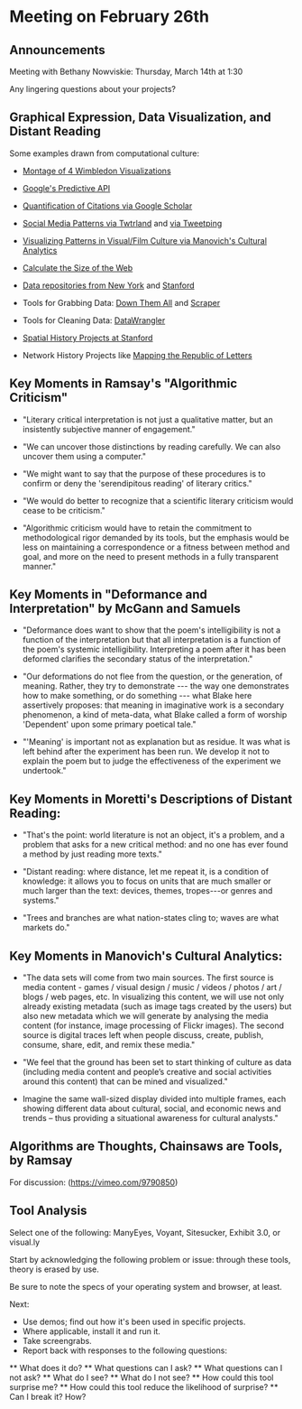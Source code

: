 # Meeting on February 26th

## Announcements

Meeting with Bethany Nowviskie: Thursday, March 14th at 1:30

Any lingering questions about your projects? 

## Graphical Expression, Data Visualization, and Distant Reading

Some examples drawn from computational culture: 

* [Montage of 4 Wimbledon Visualizations](https://vimeo.com/8649045) 

* [Google's Predictive API](https://www.youtube.com/watch?v=u39rCNFWDEA)

* [Quantification of Citations via Google Scholar](http://scholar.google.com/citations?user=QP5JHg_7o_cC&hl=en)

* [Social Media Patterns via Twtrland](http://twtrland.com/profile/jenterysayers) and [via Tweetping](http://tweetping.net/#)

* [Visualizing Patterns in Visual/Film Culture via Manovich's Cultural Analytics](http://www.flickr.com/photos/culturevis/8349177898/lightbox/)

* [Calculate the Size of the Web](http://www.worldwidewebsize.com/)

* [Data repositories from New York](https://data.cityofnewyork.us/) and [Stanford](http://snap.stanford.edu/data/)

* Tools for Grabbing Data: [Down Them All](http://www.downthemall.net/) and [Scraper](https://chrome.google.com/webstore/detail/scraper/mbigbapnjcgaffohmbkdlecaccepngjd)

* Tools for Cleaning Data: [DataWrangler](http://vis.stanford.edu/wrangler/)

* [Spatial History Projects at Stanford](http://www.stanford.edu/group/spatialhistory/cgi-bin/site/viz.php?id=393&project_id=0)

* Network History Projects like [Mapping the Republic of Letters](http://republicofletters.stanford.edu/case-study/visualizing-benjamin-franklins-correspondence-network/)

## Key Moments in Ramsay's "Algorithmic Criticism"

* "Literary critical interpretation is not just a qualitative matter, but an insistently subjective manner of engagement."

* "We can uncover those distinctions by reading carefully. We can also uncover them using a computer."
 
* "We might want to say that the purpose of these procedures is to confirm or deny the 'serendipitous reading' of literary critics." 
 
* "We would do better to recognize that a scientific literary criticism would cease to be criticism."

* "Algorithmic criticism would have to retain the commitment to methodological rigor demanded by its tools, but the emphasis would be less on maintaining a correspondence or a fitness between method and goal, and more on the need to present methods in a fully transparent manner." 

## Key Moments in "Deformance and Interpretation" by McGann and Samuels

* "Deformance does want to show that the poem's intelligibility is not a function of the interpretation but that all interpretation is a function of the poem's systemic intelligibility. Interpreting a poem after it has been deformed clarifies the secondary status of the interpretation."  

* "Our deformations do not flee from the question, or the generation, of meaning. Rather, they try to demonstrate --- the way one demonstrates how to make something, or do something --- what Blake here assertively proposes: that meaning in imaginative work is a secondary phenomenon, a kind of meta-data, what Blake called a form of worship 'Dependent' upon some primary poetical tale." 

* "'Meaning' is important not as explanation but as residue. It was what is left behind after the experiment has been run. We develop it not to explain the poem but to judge the effectiveness of the experiment we undertook."

## Key Moments in Moretti's Descriptions of Distant Reading: 

* "That's the point: world literature is not an object, it's a problem, and a problem that asks for a new critical method: and no one has ever found a method by just reading more texts."

* "Distant reading: where distance, let me repeat it, is a condition of knowledge: it allows you to focus on units that are much smaller or much larger than the text: devices, themes, tropes---or genres and systems."  

* "Trees and branches are what nation-states cling to; waves are what markets do."  

## Key Moments in Manovich's Cultural Analytics: 

* "The data sets will come from two main sources. The first source is media content - games / visual design / music / videos / photos / art / blogs / web pages, etc. In visualizing this content, we will use not only already existing metadata (such as image tags created by the users) but also new metadata which we will generate by analysing the media content (for instance, image processing of Flickr images). The second source is digital traces left when people discuss, create, publish, consume, share, edit, and remix these media."

* "We feel that the ground has been set to start thinking of culture as data (including media content and people’s creative and social activities around this content) that can be mined and visualized." 

* Imagine the same wall-sized display divided into multiple frames, each showing different data about cultural, social, and economic news and trends – thus providing a situational awareness for cultural analysts."

## Algorithms are Thoughts, Chainsaws are Tools, by Ramsay

For discussion: (https://vimeo.com/9790850)

## Tool Analysis

Select one of the following: ManyEyes, Voyant, Sitesucker, Exhibit 3.0, or visual.ly

Start by acknowledging the following problem or issue: through these tools, theory is erased by use.  

Be sure to note the specs of your operating system and browser, at least. 

Next: 

* Use demos; find out how it's been used in specific projects.
* Where applicable, install it and run it. 
* Take screengrabs. 
* Report back with responses to the following questions:  

** What does it do? 
** What questions can I ask? 
** What questions can I not ask? 
** What do I see?
** What do I not see? 
** How could this tool surprise me? 
** How could this tool reduce the likelihood of surprise? 
** Can I break it? How? 
